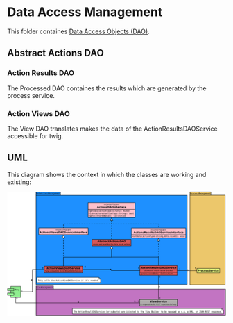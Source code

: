 # Data Access Management
This folder containes [Data Access Objects (DAO)](https://de.wikipedia.org/wiki/Data_Access_Object).

## Abstract Actions DAO

### Action Results DAO
The Processed DAO containes the results which are generated by the process service.

### Action Views DAO
The View DAO translates makes the data of the ActionResultsDAOService accessible for twig.

## UML
This diagram shows the context in which the classes are working and existing:

![Context Class UML Diagram](.meta/context-class-uml.svg)